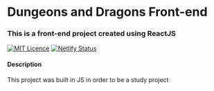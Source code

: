 # Dungeons and Dragons Front-end

### This is a front-end project created using ReactJS

[![MIT Licence](https://badges.frapsoft.com/os/mit/mit.svg?v=103)](https://opensource.org/licenses/mit-license.php)
[![Netlify Status](https://api.netlify.com/api/v1/badges/9617944a-621e-4fbb-a8d4-b6a0487960fd/deploy-status)](https://app.netlify.com/sites/stoic-pike-1dbfe9/deploys)

#### Description

This project was built in JS in order to be a study project
